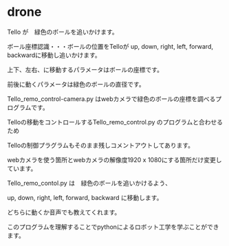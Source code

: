 # drone
Tello が　緑色のボールを追いかけます。

ボール座標認識・・・ボールの位置をTelloが up, down, right, left, forward, backwardに移動し追いかけます。

上下、左右、に移動するパラメータはボールの座標です。

前後に動くパラメータは緑色のボールの直径です。

Tello_remo_control-camera.py はwebカメラで緑色のボールの座標を調べるプログラムです。

Telloの移動をコントロールするTello_remo_control.py のプログラムと合わせるため

Telloの制御プラグラムもそのまま残しコメントアウトしてあります。

webカメラを使う箇所とwebカメラの解像度1920 x 1080にする箇所だけ変更しています。

Tello_remo_contol.py は　緑色のボールを追いかけるよう、

up, down, right, left, forward, backward に移動します。

どちらに動くか音声でも教えてくれます。

このプログラムを理解することでpythonによるロボット工学を学ぶことができます。

